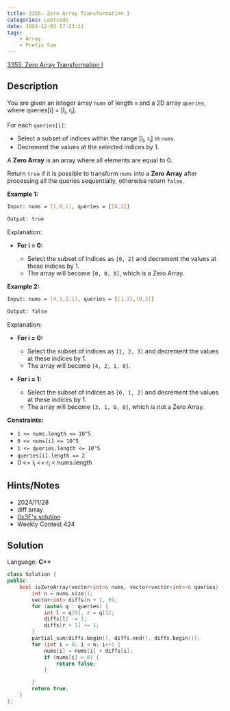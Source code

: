 ```yaml
---
title: 3355. Zero Array Transformation I
categories: Leetcode
date: 2024-12-03 17:23:11
tags:
    - Array
    - Prefix Sum
---
```


[3355. Zero Array Transformation I](https://leetcode.com/problems/zero-array-transformation-i/description/)

## Description

You are given an integer array `nums` of length `n` and a 2D array `queries`, where queries[i] = [l<sub>i</sub>, r<sub>i</sub>].

For each `queries[i]`:

- Select a subset of indices within the range [l<sub>i</sub>, r<sub>i</sub>] in `nums`.
- Decrement the values at the selected indices by 1.

A **Zero Array**  is an array where all elements are equal to 0.

Return `true` if it is possible to transform `nums` into a **Zero Array** after processing all the queries sequentially, otherwise return `false`.

**Example 1:**

```bash
Input: nums = [1,0,1], queries = [[0,2]]

Output: true
```

Explanation:

- **For i = 0:**

  - Select the subset of indices as `[0, 2]` and decrement the values at these indices by 1.
  - The array will become `[0, 0, 0]`, which is a Zero Array.

**Example 2:**

```bash
Input: nums = [4,3,2,1], queries = [[1,3],[0,2]]

Output: false
```

Explanation:

- **For i = 0:**

  - Select the subset of indices as `[1, 2, 3]` and decrement the values at these indices by 1.
  - The array will become `[4, 2, 1, 0]`.

- **For i = 1:**

  - Select the subset of indices as `[0, 1, 2]` and decrement the values at these indices by 1.
  - The array will become `[3, 1, 0, 0]`, which is not a Zero Array.

**Constraints:**

- `1 <= nums.length <= 10^5`
- `0 <= nums[i] <= 10^5`
- `1 <= queries.length <= 10^5`
- `queries[i].length == 2`
- 0 <= l<sub>i</sub> <= r<sub>i</sub> < nums.length

## Hints/Notes

- 2024/11/28
- diff array
- [0x3F's solution](https://leetcode.cn/problems/zero-array-transformation-i/solutions/2991455/mo-ban-chai-fen-shu-zu-pythonjavacgo-by-i4axs/)
- Weekly Contest 424

## Solution

Language: **C++**

```C++
class Solution {
public:
    bool isZeroArray(vector<int>& nums, vector<vector<int>>& queries) {
        int n = nums.size();
        vector<int> diffs(n + 1, 0);
        for (auto& q : queries) {
            int l = q[0], r = q[1];
            diffs[l] -= 1;
            diffs[r + 1] += 1;
        }
        partial_sum(diffs.begin(), diffs.end(), diffs.begin());
        for (int i = 0; i < n; i++) {
            nums[i] = nums[i] + diffs[i];
            if (nums[i] > 0) {
                return false;
            }

        }
        return true;
    }
};
```
